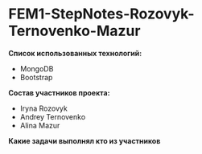 # FEM1-StepNotes-Rozovyk-Ternovenko-Mazur

**Список использованных технологий:**
* MongoDB
* Bootstrap


**Состав участников проекта:**
* Iryna Rozovyk
* Andrey Ternovenko
* Alina Mazur

**Какие задачи выполнял кто из участников**